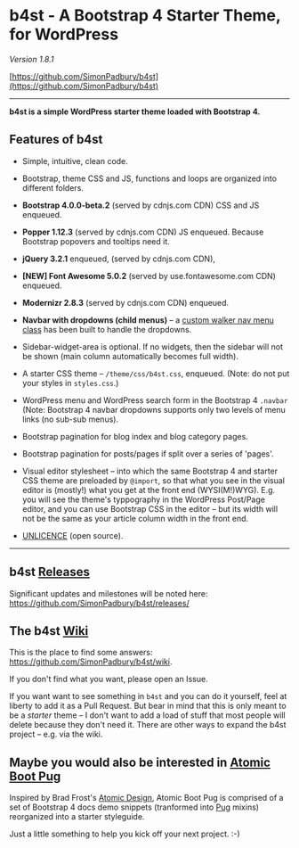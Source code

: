 # b4st - A Bootstrap 4 Starter Theme, for WordPress

*Version 1.8.1*

[https://github.com/SimonPadbury/b4st](https://github.com/SimonPadbury/b4st)

------------------

**b4st is a simple WordPress starter theme loaded with Bootstrap 4.**

## Features of b4st

* Simple, intuitive, clean code.

* Bootstrap, theme CSS and JS, functions and loops are organized into different folders.

* **Bootstrap 4.0.0-beta.2** (served by cdnjs.com CDN) CSS and JS enqueued.

* **Popper 1.12.3** (served by cdnjs.com CDN) JS enqueued. Because Bootstrap popovers and tooltips need it.

* **jQuery 3.2.1** enqueued, (served by cdnjs.com CDN),

* **[NEW] Font Awesome 5.0.2** (served by use.fontawesome.com CDN) enqueued.

* **Modernizr 2.8.3** (served by cdnjs.com CDN) enqueued.

* **Navbar with dropdowns (child menus)** – a [custom walker nav menu class](https://github.com/SimonPadbury/b4st/blob/master/functions/navbar.php) has been built to handle the dropdowns.

* Sidebar-widget-area is optional. If no widgets, then the sidebar will not be shown (main column automatically becomes full width).

* A starter CSS theme – `/theme/css/b4st.css`, enqueued. (Note: do not put your styles in `styles.css`.)

* WordPress menu and WordPress search form in the Bootstrap 4 `.navbar` (Note: Bootstrap 4 navbar dropdowns supports only two levels of menu links (no sub-sub menus).

* Bootstrap pagination for blog index and blog category pages.

* Bootstrap pagination for posts/pages if split over a series of 'pages'.

* Visual editor stylesheet – into which the same Bootstrap 4 and starter CSS theme are preloaded by `@import`, so that what you see in the visual editor is (mostly!) what you get at the front end (WYSI(M!)WYG). E.g. you will see the theme's typpography in the WordPress Post/Page editor, and you can use Bootstrap CSS in the editor – but its width will not be the same as your article column width in the front end.

* [UNLICENCE](http://unlicense.org) (open source).

---

## b4st [Releases](https://github.com/SimonPadbury/b4st/releases/)

Significant updates and milestones will be noted here: https://github.com/SimonPadbury/b4st/releases/

## The b4st [Wiki](https://github.com/SimonPadbury/b4st/wiki)

This is the place to find some answers: https://github.com/SimonPadbury/b4st/wiki. 

If you don't find what you want, please open an Issue. 

If you want want to see something in `b4st` and you can do it yourself, feel at liberty to add it as a Pull Request. But bear in mind that this is only meant to be a _starter_ theme – I don't want to add a load of stuff that most people will delete because they don't need it. There are other ways to expand the b4st project – e.g. via the wiki.

## Maybe you would also be interested in [Atomic Boot Pug](https://github.com/SimonPadbury/Atomic-Boot-Pug)

Inspired by Brad Frost's [Atomic Design](http://atomicdesign.bradfrost.com/), Atomic Boot Pug is comprised of a set of Bootstrap 4 docs demo snippets (tranformed into [Pug](https://pugjs.org/api/getting-started.html) mixins) reorganized into a starter styleguide.

Just a little something to help you kick off your next project. :-)
